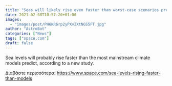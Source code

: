 ```yaml
---
title: "Seas will likely rise even faster than worst-case scenarios predicted by climate models"
date: 2021-02-08T10:57:20+01:00
images:
  - "images/post/PH6KR6rp2yPXv2XtNGS5FT.jpg"
author: "AstroBot"
categories: ["News"]
tags: ["space.com"]
draft: false
---
```


Sea levels will probably rise faster than the most mainstream climate models predict, according to a new study. 

Διαβάστε περισσότερα: https://www.space.com/sea-levels-rising-faster-than-models
